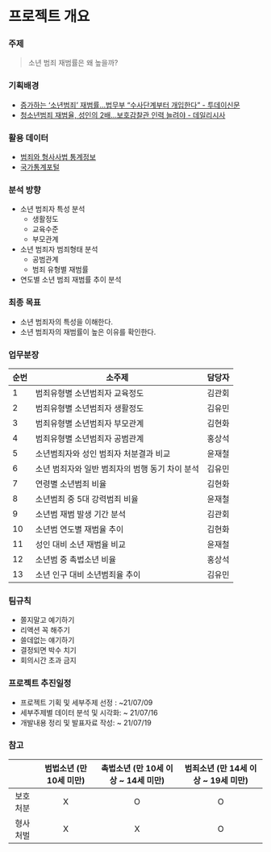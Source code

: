 # 프로젝트 개요


### 주제 
> 소년 범죄 재범률은 왜 높을까?


### 기획배경
   - [증가하는 ‘소년범죄’ 재범률…법무부 “수사단계부터 개입한다” - 투데이신문](http://www.ntoday.co.kr/news/articleView.html?idxno=78409) 
   - [청소년범죄 재범율, 성인의 2배...보호감찰관 인력 늘려야 - 데일리시사](http://www.dailysisa.com/news/articleView.html?idxno=41244)


### 활용 데이터
   - [범죄와 형사사법 통계정보](https://www.crimestats.or.kr/portal/main/indexPage.do)
   - [국가통계포털](https://kosis.kr/index/index.do)


### 분석 방향
   - 소년 범죄자 특성 분석
      - 생활정도
      - 교육수준
      - 부모관계
   - 소년 범죄자 범죄형태 분석
      - 공범관계
      - 범죄 유형별 재범률
   - 연도별 소년 범죄 재범률 추이 분석


### 최종 목표
   - 소년 범죄자의 특성을 이해한다.
   - 소년 범죄자의 재범률이 높은 이유를 확인한다.


### 업무분장
   | 순번 | 소주제                                          | 담당자 |
   | ---- | ----------------------------------------------- | ------ |
   | 1    | 범죄유형별 소년범죄자 교육정도                  | 김관회 |
   | 2    | 범죄유형별 소년범죄자 생활정도                  | 김유민 |
   | 3    | 범죄유형별 소년범죄자 부모관계                  | 김현화 |
   | 4    | 범죄유형별 소년범죄자 공범관계                  | 홍상석 |
   | 5    | 소년범죄자와 성인 범죄자 처분결과 비교          | 윤재철 |
   | 6    | 소년 범죄자와 일반 범죄자의 범행 동기 차이 분석 | 김유민 |
   | 7    | 연령별 소년범죄 비율                            | 김현화 |
   | 8    | 소년범죄 중 5대 강력범죄 비율                   | 윤재철 |
   | 9    | 소년범 재범 발생 기간 분석                      | 김관회 |
   | 10   | 소년범 연도별 재범율 추이                       | 김현화 |
   | 11   | 성인 대비 소년 재범율 비교                      | 윤재철 |
   | 12   | 소년범 중 촉법소년 비율                         | 홍상석 |
   | 13   | 소년 인구 대비 소년범죄율 추이                  | 김유민 |


### 팀규칙
   - 쫄지말고 예기하기
   - 리액션 꼭 해주기
   - 쓸데없는 얘기하기
   - 결정되면 박수 치기
   - 회의시간 초과 금지


### 프로젝트 추진일정
   - 프로젝트 기획 및 세부주제 선정 : ~21/07/09
   - 세부주제별 데이터 분석 및 시각화: ~ 21/07/16
   - 개발내용 정리 및 발표자료 작성: ~ 21/07/19


### 참고
   |          | 범법소년 (만 10세 미만) | 촉법소년 (만 10세 이상 ~ 14세 미만) | 범죄소년 (만 14세    이상 ~ 19세 미만) |
   | :------: | :---------------------: | :---------------------------------: |    :---------------------------------: |
   | 보호처분 |            X            |                  O                  |                     O                  |
   | 형사처벌 |            X            |                  X                  |                     O                  |

